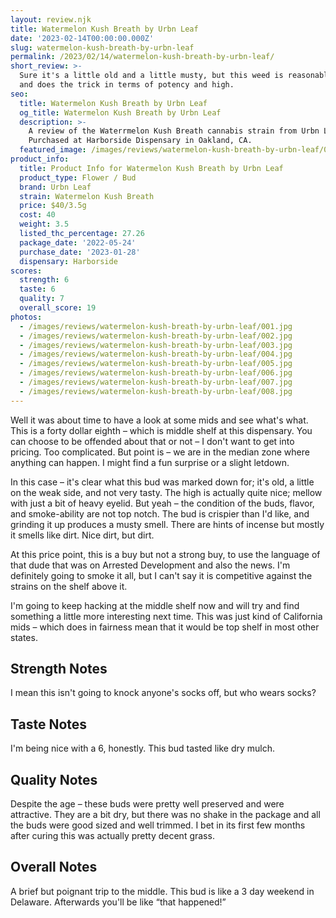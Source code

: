 ```yaml
---
layout: review.njk
title: Watermelon Kush Breath by Urbn Leaf
date: '2023-02-14T00:00:00.000Z'
slug: watermelon-kush-breath-by-urbn-leaf
permalink: /2023/02/14/watermelon-kush-breath-by-urbn-leaf/
short_review: >-
  Sure it's a little old and a little musty, but this weed is reasonably priced
  and does the trick in terms of potency and high.
seo:
  title: Watermelon Kush Breath by Urbn Leaf
  og_title: Watermelon Kush Breath by Urbn Leaf
  description: >-
    A review of the Waterrmelon Kush Breath cannabis strain from Urbn Leaf.
    Purchased at Harborside Dispensary in Oakland, CA.
  featured_image: /images/reviews/watermelon-kush-breath-by-urbn-leaf/005.jpg
product_info:
  title: Product Info for Watermelon Kush Breath by Urbn Leaf
  product_type: Flower / Bud
  brand: Urbn Leaf
  strain: Watermelon Kush Breath
  price: $40/3.5g
  cost: 40
  weight: 3.5
  listed_thc_percentage: 27.26
  package_date: '2022-05-24'
  purchase_date: '2023-01-28'
  dispensary: Harborside
scores:
  strength: 6
  taste: 6
  quality: 7
  overall_score: 19
photos:
  - /images/reviews/watermelon-kush-breath-by-urbn-leaf/001.jpg
  - /images/reviews/watermelon-kush-breath-by-urbn-leaf/002.jpg
  - /images/reviews/watermelon-kush-breath-by-urbn-leaf/003.jpg
  - /images/reviews/watermelon-kush-breath-by-urbn-leaf/004.jpg
  - /images/reviews/watermelon-kush-breath-by-urbn-leaf/005.jpg
  - /images/reviews/watermelon-kush-breath-by-urbn-leaf/006.jpg
  - /images/reviews/watermelon-kush-breath-by-urbn-leaf/007.jpg
  - /images/reviews/watermelon-kush-breath-by-urbn-leaf/008.jpg
---
```


Well it was about time to have a look at some mids and see what's what. This is a forty dollar eighth – which is middle shelf at this dispensary. You can choose to be offended about that or not – I don't want to get into pricing. Too complicated. But point is – we are in the median zone where anything can happen. I might find a fun surprise or a slight letdown.

In this case – it's clear what this bud was marked down for; it's old, a little on the weak side, and not very tasty. The high is actually quite nice; mellow with just a bit of heavy eyelid. But yeah – the condition of the buds, flavor, and smoke-ability are not top notch. The bud is crispier than I'd like, and grinding it up produces a musty smell. There are hints of incense but mostly it smells like dirt. Nice dirt, but dirt.

At this price point, this is a buy but not a strong buy, to use the language of that dude that was on Arrested Development and also the news. I'm definitely going to smoke it all, but I can't say it is competitive against the strains on the shelf above it.

I'm going to keep hacking at the middle shelf now and will try and find something a little more interesting next time. This was just kind of California mids – which does in fairness mean that it would be top shelf in most other states.

## Strength Notes

I mean this isn't going to knock anyone's socks off, but who wears socks?

## Taste Notes

I'm being nice with a 6, honestly. This bud tasted like dry mulch.

## Quality Notes

Despite the age – these buds were pretty well preserved and were attractive. They are a bit dry, but there was no shake in the package and all the buds were good sized and well trimmed. I bet in its first few months after curing this was actually pretty decent grass.

## Overall Notes

A brief but poignant trip to the middle. This bud is like a 3 day weekend in Delaware. Afterwards you'll be like “that happened!”
